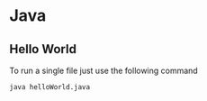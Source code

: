 # Java

## Hello World

To run a single file just use the following command

```
java helloWorld.java
```